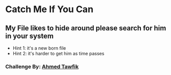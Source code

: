 # Catch Me If You Can

## My File likes to hide around please search for him in your system

- Hint 1: it's a new born file
- Hint 2: it's harder to get him as time passes

### Challenge By: [Ahmed Tawfik](https://github.com/v01dc0d3)